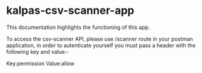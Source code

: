# kalpas-csv-scanner-app
This documentation highlights the functioning of this app.

To access the csv-scanner API, please use /scanner route in your postman application, in order to autenticate yourself you must pass a header with the following key and value:-

Key:permission
Value:allow